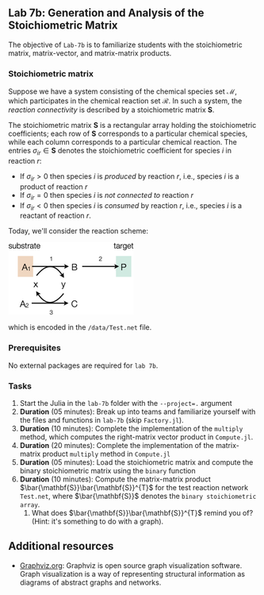 ## Lab 7b: Generation and Analysis of the Stoichiometric Matrix

The objective of `Lab-7b` is to familiarize students with the stoichiometric matrix, matrix-vector, and matrix-matrix products. 

### Stoichiometric matrix
Suppose we have a system consisting of the chemical species set $\mathcal{M}$, which participates in the chemical reaction set $\mathcal{R}$. In such a system, the _reaction connectivity_ is described by a stoichiometric matrix $\mathbf{S}$. 

The stoichiometric matrix $\mathbf{S}$ is a rectangular array holding the stoichiometric coefficients; each row of $\mathbf{S}$ corresponds to a particular chemical species, while each column corresponds to a particular chemical reaction. The entries $\sigma_{ir}\in\mathbf{S}$ denotes the stoichiometric coefficient for species $i$ in reaction $r$:
* If $\sigma_{ir}>0$ then species $i$ is _produced_ by reaction $r$, i.e., species $i$ is a product of reaction $r$ 
* If $\sigma_{ir}=0$ then species $i$ is _not connected to_ reaction $r$
* If $\sigma_{ir}<0$ then species $i$ is _consumed_ by reaction $r$, i.e., species $i$ is a reactant of reaction $r$.

Today, we'll consider the reaction scheme:

![alt text](./figs/Fig-FBA-ToyNetwork.png)

which is encoded in the `/data/Test.net` file.

### Prerequisites
No external packages are required for `lab 7b`.

### Tasks
1. Start the Julia in the `lab-7b` folder with the `--project=.` argument
1. __Duration__ (05 minutes): Break up into teams and familiarize yourself with the files and functions in `lab-7b` (skip `Factory.jl`). 
1. __Duration__ (10 minutes): Complete the implementation of the `multiply` method, which computes the right-matrix vector product in `Compute.jl`. 
1. __Duration__ (20 minutes): Complete the implementation of the matrix-matrix product `multiply` method in `Compute.jl`
1. __Duration__ (05 minutes): Load the stoichiometric matrix and compute the binary stoichiometric matrix using the `binary` function
1. __Duration__ (10 minutes): Compute the matrix-matrix product $\bar{\mathbf{S}}\bar{\mathbf{S}}^{T}$ for the test reaction network 
`Test.net`, where $\bar{\mathbf{S}}$ denotes the `binary stoichiometric array`. 
    1. What does $\bar{\mathbf{S}}\bar{\mathbf{S}}^{T}$ remind you of? (Hint: it's something to do with a graph).

## Additional resources
* [Graphviz.org](https://graphviz.org): Graphviz is open source graph visualization software. Graph visualization is a way of representing structural information as diagrams of abstract graphs and networks. 